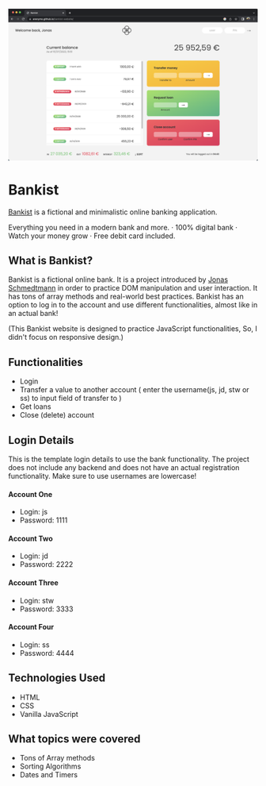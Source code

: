 <img src="./bankist-preview.png" ></img>

# Bankist

<a href="https://erenymo.github.io/bankist-website/">Bankist</a> is a fictional and minimalistic online banking application.

Everything you need in a modern bank and more.
· 100% digital bank
· Watch your money grow
· Free debit card included.

## What is Bankist?

Bankist is a fictional online bank. It is a project introduced by <a href="https://github.com/jonasschmedtmann">Jonas Schmedtmann</a> in order to practice DOM manipulation and user interaction. It has tons of array methods and real-world best practices. Bankist has an option to log in to the account and use different functionalities, almost like in an actual bank!

(This Bankist website is designed to practice JavaScript functionalities, So, I didn't focus on responsive design.)

## Functionalities

- Login
- Transfer a value to another account ( enter the username(js, jd, stw or ss) to input field of transfer to )
- Get loans
- Close (delete) account

## Login Details

This is the template login details to use the bank functionality. The project does not include any backend and does not have an actual registration functionality. Make sure to use usernames are lowercase!

#### Account One

- Login: js
- Password: 1111

#### Account Two

- Login: jd
- Password: 2222

#### Account Three

- Login: stw
- Password: 3333

#### Account Four

- Login: ss
- Password: 4444

## Technologies Used

- HTML
- CSS
- Vanilla JavaScript

## What topics were covered

- Tons of Array methods
- Sorting Algorithms
- Dates and Timers
